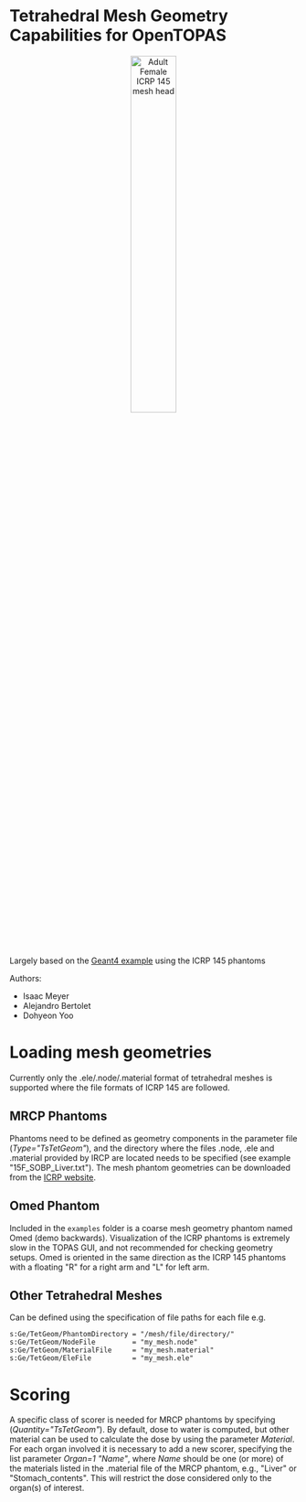 # Tetrahedral Mesh Geometry Capabilities for OpenTOPAS

<p align="center">
  <a href="https://github.com/mghro/TOPAS-MeshGeom"><img alt="Adult Female ICRP 145 mesh head" src="https://github.com/mghro/TOPAS-MeshGeom/assets/34250777/18f99b31-6d5e-4f20-bf08-f3111a0a99f6" width="40%"></a>
  <p align="center"></p>
</p>

Largely based on the [Geant4 example](https://github.com/Geant4/geant4/tree/dd1f179cda58f54140945ad67846ff417903a862/examples/advanced/ICRP145_HumanPhantoms) using the ICRP 145 phantoms 



Authors:
 - Isaac Meyer
 - Alejandro Bertolet
 - Dohyeon Yoo

# Loading mesh geometries
Currently only the .ele/.node/.material format of tetrahedral meshes is supported where the file formats of ICRP 145 are followed.
## MRCP Phantoms
Phantoms need to be defined as geometry components in the parameter file (*Type="TsTetGeom"*), and the directory where the files .node, .ele and .material provided by IRCP are located needs to be specified (see example "15F_SOBP_Liver.txt"). The mesh phantom geometries can be downloaded from the [ICRP website](https://www.icrp.org/publication.asp?id=ICRP%20Publication%20145). 
## Omed Phantom
Included in the `examples` folder is a coarse mesh geometry phantom named Omed (demo backwards). Visualization of the ICRP phantoms is extremely slow in the TOPAS GUI, and not recommended for checking geometry setups. Omed is oriented in the same direction as the ICRP 145 phantoms with a floating "R" for a right arm and "L" for left arm.
## Other Tetrahedral Meshes
Can be defined using the specification of file paths for each file e.g.

```
s:Ge/TetGeom/PhantomDirectory = "/mesh/file/directory/"
s:Ge/TetGeom/NodeFile         = "my_mesh.node"
s:Ge/TetGeom/MaterialFile     = "my_mesh.material"
s:Ge/TetGeom/EleFile          = "my_mesh.ele"
```

# Scoring
A specific class of scorer is needed for MRCP phantoms by specifying (*Quantity="TsTetGeom"*). By default, dose to water is computed, but other material can be used to calculate the dose by using the parameter *Material*.
For each organ involved it is necessary to add a new scorer, specifying the list parameter *Organ=1 "Name"*, where *Name* should be one (or more) of the materials listed in the .material file of the MRCP phantom, e.g., "Liver" or "Stomach_contents". This will restrict the dose considered only to the organ(s) of interest.
